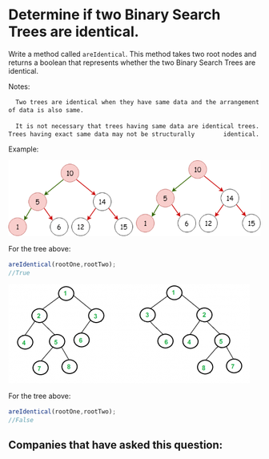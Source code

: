 # Determine if two Binary Search Trees are identical.

Write a method called `areIdentical`. This method takes two root nodes and returns a boolean that represents whether the two Binary Search Trees are identical.


  Notes:

      Two trees are identical when they have same data and the arrangement of data is also same.

      It is not necessary that trees having same data are identical trees. Trees having exact same data may not be structurally        identical.


Example:

  ![Binary Search Tree -areIdentical](../_images/identical-binary-trees.png)

For the tree above:

  ```js
  areIdentical(rootOne,rootTwo);
  //True
  ```



  ![Binary Search Tree -areIdentical](../_images/not-identical-bst.png)

  For the tree above:

```js
areIdentical(rootOne,rootTwo);
//False
```

Companies that have asked this question:
  -
